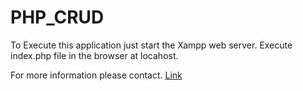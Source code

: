 # PHP_CRUD

To Execute this application just start the Xampp web server.
Execute index.php file in the browser at locahost.

For more information please contact.
[Link](https://facebook.com/s0pha4a)
